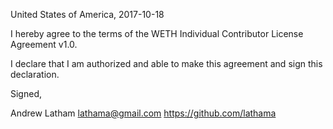 United States of America, 2017-10-18

I hereby agree to the terms of the WETH Individual Contributor License Agreement v1.0.

I declare that I am authorized and able to make this agreement and sign this declaration.

Signed,

Andrew Latham lathama@gmail.com https://github.com/lathama

